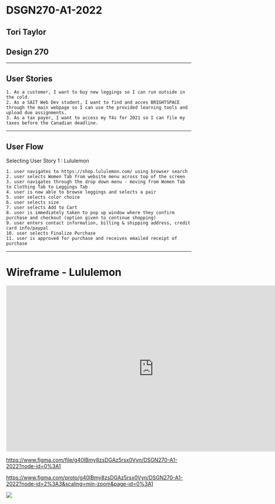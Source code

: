 # DSGN270-A1-2022
## Tori Taylor
## Design 270
______

## User Stories
    1. As a customer, I want to buy new leggings so I can run outside in the cold.
    2. As a SAIT Web Dev student, I want to find and acces BRIGHTSPACE through the main webpage so I can use the provided learning tools and upload due assignments.
    3. As a tax payer, I want to access my T4s for 2021 so I can file my taxes before the Canadian deadline.
______

## User Flow
Selecting User Story 1 : Lululemon

    1. user navigates to https://shop.lululemon.com/ using browser search
    2. user selects Women Tab from website menu across top of the screen
    3. user navigates through the drop down menu - moving from Women Tab to Clothing Tab to Leggings Tab
    4. user is now able to browse leggings and selects a pair
    5. user selects color choice
    6. user selects size
    7. user selects Add to Cart
    8. user is immediately taken to pop up window where they confirm purchase and checkout (option given to continue shopping)
    9. user enters contact information, billing & shipping address, credit card info/paypal
    10. user selects Finalize Purchase
    11. user is approved for purchase and receives emailed receipt of purchase

_______
# Wireframe - Lululemon

<iframe style="border: 1px solid rgba(0, 0, 0, 0.1);" width="800" height="450" src="https://www.figma.com/embed?embed_host=share&url=https%3A%2F%2Fwww.figma.com%2Ffile%2Fg40IBmy8zsDGAz5rsx0Vyn%2FDSGN270-A1-2022%3Fnode-id%3D0%253A1" allowfullscreen></iframe>

https://www.figma.com/file/g40IBmy8zsDGAz5rsx0Vyn/DSGN270-A1-2022?node-id=0%3A1

https://www.figma.com/proto/g40IBmy8zsDGAz5rsx0Vyn/DSGN270-A1-2022?node-id=2%3A3&scaling=min-zoom&page-id=0%3A1

<img src="wirerfame-dsgn270-lululemon.png">





